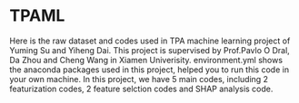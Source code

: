 # TPAML
Here is the raw dataset and codes used in TPA machine learning project of Yuming Su and Yiheng Dai.
This project is supervised by Prof.Pavlo O Dral, Da Zhou and Cheng Wang in Xiamen Univerisity.
environment.yml shows the anaconda packages used in this project, helped you to run this code in your own machine.
In this project, we have 5 main codes, including 2 featurization codes, 2 feature selction codes and SHAP analysis code.
